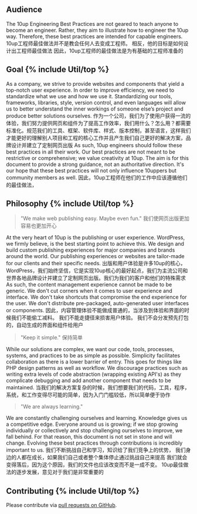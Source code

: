 ## Audience

The 10up Engineering Best Practices are not geared to teach anyone to become an engineer. Rather, they aim to illustrate how to engineer the 10up way. Therefore, these best practices are intended for capable engineers.
10up工程师最佳做法并不是教会任何人去变成工程师。                                           相反，他的目标是如何设计出工程师最佳做法                       因此，10up工程师的最佳做法是为有基础的工程师准备的
<h2 id="goal">Goal {% include Util/top %}</h2>

As a company, we strive to provide websites and components that yield a top-notch user experience. In order to improve efficiency, we need to standardize what we use and how we use it. Standardizing our tools, frameworks, libraries, style, version control, and even languages will allow us to better understand the inner workings of someone else’s project and produce better solutions ourselves.
作为一个公司，我们为了使用户获得一流的体验，我们努力提供网页和组件为了提高工作效率，我们用什么？怎么用？都需要标准化。规范我们的工具、框架、软件库、样式、版本控制，甚至语言，这样我们才能更好的理解别人项目和工程的核心工作并且产生我们自己更好的解决方案，品牌设计并建立了定制网页出版
As such, 10up engineers should follow these best practices in all their work. Our best practices are not meant to be restrictive or comprehensive; we value creativity at 10up. The aim is for this document to provide a strong guidance, not an authoritative direction. It's our hope that these best practices will not only influence 10uppers but community members as well.
因此，10up工程师在他们的工作中应该遵循他们的最佳做法，
<h2 id="philosophy">Philosophy {% include Util/top %}</h2>

> "We make web publishing easy. Maybe even fun."
我们使网页出版更加容易也更加开心

At the very heart of 10up is the publishing or user experience. WordPress, we firmly believe, is the best starting point to achieve this. We design and build custom publishing experiences for major companies and brands around the world. Our publishing experiences or websites are tailor-made for our clients and their specific needs.
出版和用户体验是许多10up的核心，WordPress，我们始终坚信，它是实现10up核心的最好起点，我们为主流公司和世界各地品牌设计并建立了定制网页出版。我们为我们的客户和他们的特殊需求
As such, the content management experience cannot be made to be generic. We don't cut corners when it comes to user experience and interface. We don't take shortcuts that compromise the end experience for the user. We don't distribute pre-packaged, auto-generated user interfaces or components.
因此，内容管理体验不能做成普通的，当涉及到体验和界面的时候我们不能偷工减料。                                                                     我们不能走捷径来损害用户体验。                                            我们不会分发预先打包的，自动生成的界面和组件给用户
> "Keep it simple."
保持简单

While our solutions are complex, we want our code, tools, processes, systems, and practices to be as simple as possible. Simplicity facilitates collaboration as there is a lower barrier of entry. This goes for things like PHP design patterns as well as workflow. We discourage practices such as writing extra levels of code abstraction (wrapping existing API's) as they complicate debugging and add another component that needs to be maintained.
当我们的解决方案复杂的时候，我们想要我们的代码，工具，程序，系统，和工作变得尽可能的简单，因为入门门槛较低，所以简单便于协作
> "We are always learning."

We are constantly challenging ourselves and learning. Knowledge gives us a competitive edge. Everyone around us is growing; if we stop growing individually or collectively and stop challenging ourselves to improve, we fall behind. For that reason, this document is not set in stone and will change. Evolving these best practices through contributions is incredibly important to us.
我们不断挑战自己和学习，知识给了我们竞争上的优势，                                             我们身边的人都在成长，如果我们自己或者整个集体停止通过挑战自己来提高                                                        我们就会变得落后，因为这个原因，我们的文件也应该改变而不是一成不变。                  10up最佳做法的逐步发展，意见对于我们是非常重要的
<h2 id="contributing">Contributing {% include Util/top %}</h2>

Please contribute via [pull requests on GitHub](https://github.com/10up/Engineering-Best-Practices).
